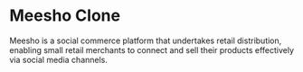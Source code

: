 # Meesho Clone

Meesho is a social commerce platform that undertakes retail distribution, enabling small retail merchants to connect and sell their products effectively via social media channels.











   
   
